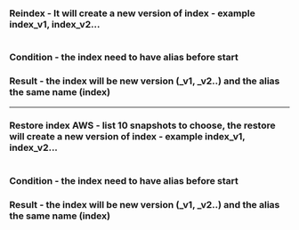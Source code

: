 ### Reindex - It will create a new version of index - example index_v1, index_v2...
```node reindex.js
```
### Condition - the index need to have alias before start
### Result - the index will be new version (_v1, _v2..) and the alias the same name (index)

---------------------------------------------------------------------------------------------------------------------------------------

### Restore index AWS - list 10 snapshots to choose, the restore will create a new version of index - example index_v1, index_v2...
```node restore.js
```
### Condition - the index need to have alias before start
### Result - the index will be new version (_v1, _v2..) and the alias the same name (index)

